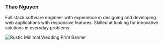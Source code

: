 ### Thao Nguyen

Full stack software engineer with experience in designing and developing web applications with responsive features. Skilled at looking for innovative solutions in everyday problems.

![Rustic Minimal Wedding Print Banner](https://user-images.githubusercontent.com/102040536/170361105-d2247a29-84b9-4190-bcda-e09b941c9fe4.png)




<!--
**tnguyendev/tnguyendev** is a ✨ _special_ ✨ repository because its `README.md` (this file) appears on your GitHub profile.

Here are some ideas to get you started:

- 🔭 I’m currently working on ...
- 🌱 I’m currently learning ...
- 👯 I’m looking to collaborate on ...
- 🤔 I’m looking for help with ...
- 💬 Ask me about ...
- 📫 How to reach me: ...
- 😄 Pronouns: ...
- ⚡ Fun fact: ...
-->

